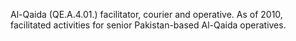 Al-Qaida (QE.A.4.01.) facilitator, courier and operative. As of 2010,
facilitated activities for senior Pakistan-based Al-Qaida operatives. 
